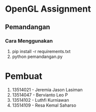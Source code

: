 # OpenGL Assignment

## Pemandangan

### Cara Menggunakan

1. pip install -r requirements.txt
2. python pemandangan.py

# Pembuat

1. 13514021 - Jeremia Jason Lasiman
2. 13514047 - Bervianto Leo P
3. 13514102 - Luthfi Kurniawan
4. 13514109 - Resa Kemal Saharso
